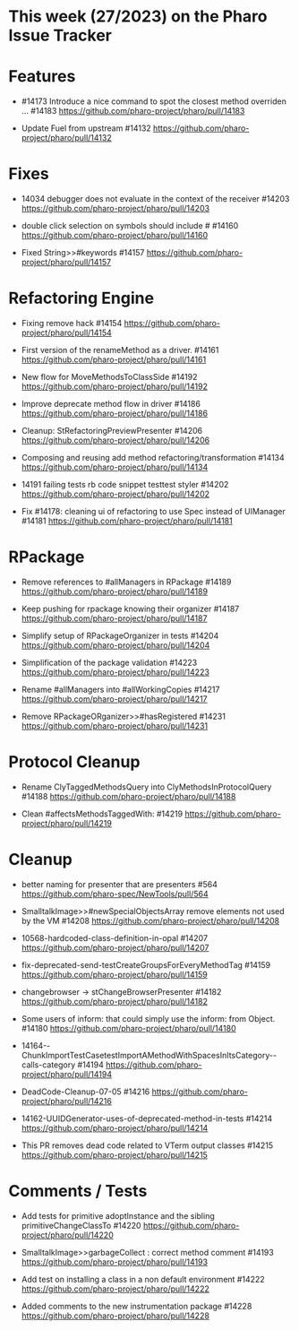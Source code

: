 # This week (27/2023) on the Pharo Issue Tracker

# Features

- #14173 Introduce a nice command to spot the closest method overriden … #14183
	https://github.com/pharo-project/pharo/pull/14183

- Update Fuel from upstream #14132
	https://github.com/pharo-project/pharo/pull/14132

# Fixes

- 14034 debugger does not evaluate in the context of the receiver #14203
	https://github.com/pharo-project/pharo/pull/14203
	
- double click selection on symbols should include # #14160
	https://github.com/pharo-project/pharo/pull/14160
	
- Fixed String>>#keywords #14157
	https://github.com/pharo-project/pharo/pull/14157


# Refactoring Engine

- Fixing remove hack #14154
	https://github.com/pharo-project/pharo/pull/14154
	
- First version of the renameMethod as a driver. #14161
	https://github.com/pharo-project/pharo/pull/14161
	
- New flow for MoveMethodsToClassSide #14192
	https://github.com/pharo-project/pharo/pull/14192

- Improve deprecate method flow in driver #14186
	https://github.com/pharo-project/pharo/pull/14186
	
- Cleanup: StRefactoringPreviewPresenter #14206
	https://github.com/pharo-project/pharo/pull/14206
	
- Composing and reusing add method refactoring/transformation #14134
	https://github.com/pharo-project/pharo/pull/14134

- 14191 failing tests rb code snippet testtest styler #14202
	https://github.com/pharo-project/pharo/pull/14202

- Fix #14178: cleaning ui of refactoring to use Spec instead of UIManager #14181
	https://github.com/pharo-project/pharo/pull/14181
	
# RPackage

- Remove references to #allManagers in RPackage #14189
	https://github.com/pharo-project/pharo/pull/14189

- Keep pushing for rpackage knowing their organizer #14187
	https://github.com/pharo-project/pharo/pull/14187
	
- Simplify setup of RPackageOrganizer in tests #14204
	https://github.com/pharo-project/pharo/pull/14204
	
- Simplification of the package validation #14223
	https://github.com/pharo-project/pharo/pull/14223
	
- Rename #allManagers into #allWorkingCopies #14217
	https://github.com/pharo-project/pharo/pull/14217
	
- Remove RPackageORganizer>>#hasRegistered #14231
	https://github.com/pharo-project/pharo/pull/14231

# Protocol Cleanup

- Rename ClyTaggedMethodsQuery into ClyMethodsInProtocolQuery #14188
	https://github.com/pharo-project/pharo/pull/14188

- Clean #affectsMethodsTaggedWith: #14219
	https://github.com/pharo-project/pharo/pull/14219
	
# Cleanup

- better naming for presenter that are presenters #564
	https://github.com/pharo-spec/NewTools/pull/564

- SmalltalkImage>>#newSpecialObjectsArray remove elements not used by the VM #14208
	https://github.com/pharo-project/pharo/pull/14208

- 10568-hardcoded-class-definition-in-opal #14207
	https://github.com/pharo-project/pharo/pull/14207

- fix-deprecated-send-testCreateGroupsForEveryMethodTag #14159
	https://github.com/pharo-project/pharo/pull/14159
	
- changebrowser -> stChangeBrowserPresenter #14182
	https://github.com/pharo-project/pharo/pull/14182

- Some users of inform: that could simply use the inform: from Object. #14180
	https://github.com/pharo-project/pharo/pull/14180
	
- 14164--ChunkImportTestCasetestImportAMethodWithSpacesInItsCategory--calls-category #14194
	https://github.com/pharo-project/pharo/pull/14194
	
- DeadCode-Cleanup-07-05 #14216
	https://github.com/pharo-project/pharo/pull/14216
	
- 14162-UUIDGenerator-uses-of-deprecated-method-in-tests #14214
	https://github.com/pharo-project/pharo/pull/14214
	
- This PR removes dead code related to VTerm output classes #14215
	https://github.com/pharo-project/pharo/pull/14215
	
# Comments / Tests

- Add tests for primitive adoptInstance and the sibling primitiveChangeClassTo #14220
	https://github.com/pharo-project/pharo/pull/14220

- SmalltalkImage>>garbageCollect : correct method comment #14193
	https://github.com/pharo-project/pharo/pull/14193
	
- Add test on installing a class in a non default environment #14222
	https://github.com/pharo-project/pharo/pull/14222
	
- Added comments to the new instrumentation package #14228
	https://github.com/pharo-project/pharo/pull/14228
	
	